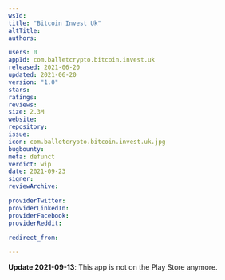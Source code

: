 ```yaml
---
wsId: 
title: "Bitcoin Invest Uk"
altTitle: 
authors:

users: 0
appId: com.balletcrypto.bitcoin.invest.uk
released: 2021-06-20
updated: 2021-06-20
version: "1.0"
stars: 
ratings: 
reviews: 
size: 2.3M
website: 
repository: 
issue: 
icon: com.balletcrypto.bitcoin.invest.uk.jpg
bugbounty: 
meta: defunct
verdict: wip
date: 2021-09-23
signer: 
reviewArchive:

providerTwitter: 
providerLinkedIn: 
providerFacebook: 
providerReddit: 

redirect_from:

---
```


**Update 2021-09-13**: This app is not on the Play Store anymore.

<!-- Emanuel thinks this is probably a scam. See https://gitlab.com/walletscrutiny/walletScrutinyCom/-/issues/314 -->
